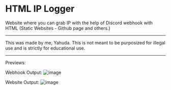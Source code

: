 # HTML IP Logger
Website where you can grab IP with the help of Discord webhook with HTML (Static Websites - Github page and others.)


---

This was made by me, Yahuda. 
This is not meant to be purposized for illegal use and is strictly for educational use.

---

Previews:

Webhook Output:
![image](https://user-images.githubusercontent.com/91196395/175132457-2a50b983-a8b0-44d9-88ef-3144743022c1.png)

Website Output:
![image](https://user-images.githubusercontent.com/91196395/175132617-8117c125-989f-45a3-890d-5a04df351909.png)
